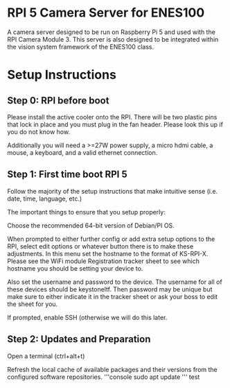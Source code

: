 # RPI 5 Camera Server for ENES100
A camera server designed to be run on Raspberry Pi 5 and used with the RPI Camera Module 3. This server is also designed to be integrated within the vision system framework of the ENES100 class.

# Setup Instructions

## Step 0: RPI before boot

Please install the active cooler onto the RPI. There will be two plastic pins that lock in place and you must plug in the fan header. Please look this up if you do not know how.

Additionally you will need a >=27W power supply, a micro hdmi cable, a mouse, a keyboard, and a valid ethernet connection.

## Step 1: First time boot RPI 5

Follow the majority of the setup instructions that make intuitive sense (i.e. date, time, language, etc.)

The important things to ensure that you setup properly: 

Choose the recommended 64-bit version of Debian/PI OS.

When prompted to either further config or add extra setup options to the RPI, select edit options or whatever button there is to make these adjustments.
In this menu set the hostname to the format of KS-RPI-X. Please see the WiFi module Registration tracker sheet to see which hostname you should be setting your device to.

Also set the username and password to the device. The username for all of these devices should be keystoneltf. Then password may be unique but make sure to either indicate it in the tracker sheet or ask your boss to edit the sheet for you.

If prompted, enable SSH (otherwise we will do this later.

## Step 2: Updates and Preparation

Open a terminal (ctrl+alt+t)

Refresh the local cache of available packages and their versions from the configured software repositories.
'''console
sudo apt update
'''
test
